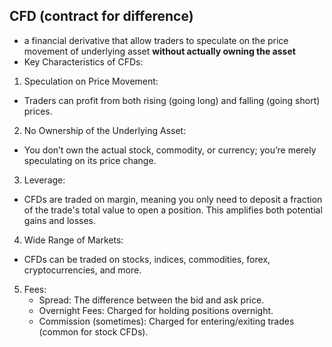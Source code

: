 ## CFD (contract for difference) ##
- a financial derivative that allow traders to speculate on the price movement of underlying asset **without actually owning the asset**
- Key Characteristics of CFDs:
1. Speculation on Price Movement:
- Traders can profit from both rising (going long) and falling (going short) prices.
2. No Ownership of the Underlying Asset:
- You don’t own the actual stock, commodity, or currency; you’re merely speculating on its price change.
3. Leverage:
- CFDs are traded on margin, meaning you only need to deposit a fraction of the trade's total value to open a position. This amplifies both potential gains and losses.
4. Wide Range of Markets:
- CFDs can be traded on stocks, indices, commodities, forex, cryptocurrencies, and more.
5. Fees:
   - Spread: The difference between the bid and ask price.
   - Overnight Fees: Charged for holding positions overnight.
   - Commission (sometimes): Charged for entering/exiting trades (common for stock CFDs).